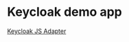 # Keycloak demo app

[Keycloak JS Adapter](https://www.keycloak.org/docs/latest/securing_apps/index.html#_javascript_adapter)
